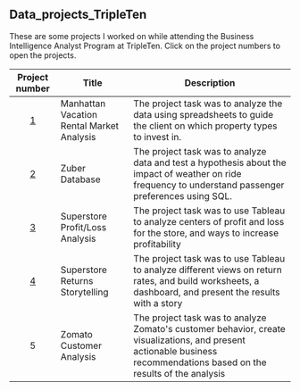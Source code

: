 ## Data_projects_TripleTen
These are some projects I worked on while attending the Business Intelligence Analyst Program at TripleTen. Click on the project numbers to open the projects.

| Project number | Title | Description |
| :-----------: | ----------- |----------- |
| [1](Project_1) | Manhattan Vacation Rental Market Analysis | The project task was to analyze the data using spreadsheets to guide the client on which property types to invest in. |
| [2](Project_2) | Zuber Database | The project task was to analyze data and test a hypothesis about the impact of weather on ride frequency to understand passenger preferences using SQL. |
| [3](Project_3) | Superstore Profit/Loss Analysis | The project task was to use Tableau to analyze centers of profit and loss for the store, and ways to increase profitability |
| [4](Project_4) | Superstore Returns Storytelling | The project task was to use Tableau to analyze different views on return rates, and build worksheets, a dashboard, and present the results with a story |
| 5 | Zomato Customer Analysis | The project task was to analyze Zomato's customer behavior, create visualizations, and present actionable business recommendations based on the results of the analysis |
